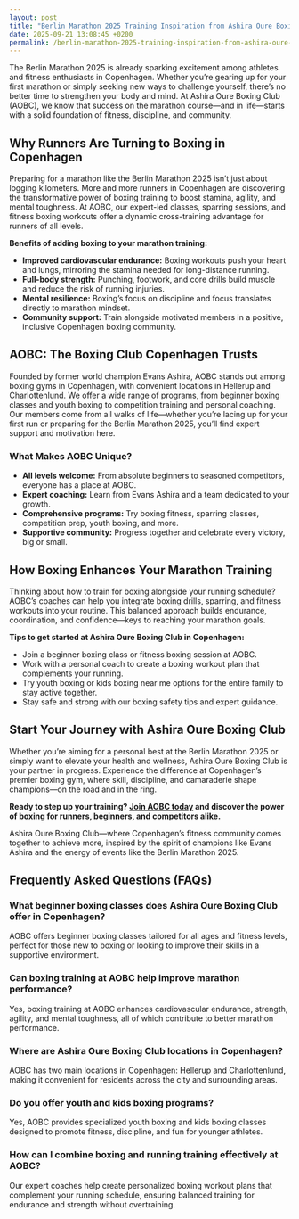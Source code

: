 ```yaml
---
layout: post
title: "Berlin Marathon 2025 Training Inspiration from Ashira Oure Boxing Club"
date: 2025-09-21 13:08:45 +0200
permalink: /berlin-marathon-2025-training-inspiration-from-ashira-oure-boxing-club/
---
```

The Berlin Marathon 2025 is already sparking excitement among athletes and fitness enthusiasts in Copenhagen. Whether you’re gearing up for your first marathon or simply seeking new ways to challenge yourself, there’s no better time to strengthen your body and mind. At Ashira Oure Boxing Club (AOBC), we know that success on the marathon course—and in life—starts with a solid foundation of fitness, discipline, and community.

## Why Runners Are Turning to Boxing in Copenhagen

Preparing for a marathon like the Berlin Marathon 2025 isn’t just about logging kilometers. More and more runners in Copenhagen are discovering the transformative power of boxing training to boost stamina, agility, and mental toughness. At AOBC, our expert-led classes, sparring sessions, and fitness boxing workouts offer a dynamic cross-training advantage for runners of all levels.

**Benefits of adding boxing to your marathon training:**

- **Improved cardiovascular endurance:** Boxing workouts push your heart and lungs, mirroring the stamina needed for long-distance running.
- **Full-body strength:** Punching, footwork, and core drills build muscle and reduce the risk of running injuries.
- **Mental resilience:** Boxing’s focus on discipline and focus translates directly to marathon mindset.
- **Community support:** Train alongside motivated members in a positive, inclusive Copenhagen boxing community.

## AOBC: The Boxing Club Copenhagen Trusts

Founded by former world champion Evans Ashira, AOBC stands out among boxing gyms in Copenhagen, with convenient locations in Hellerup and Charlottenlund. We offer a wide range of programs, from beginner boxing classes and youth boxing to competition training and personal coaching. Our members come from all walks of life—whether you’re lacing up for your first run or preparing for the Berlin Marathon 2025, you’ll find expert support and motivation here.

### What Makes AOBC Unique?

- **All levels welcome:** From absolute beginners to seasoned competitors, everyone has a place at AOBC.
- **Expert coaching:** Learn from Evans Ashira and a team dedicated to your growth.
- **Comprehensive programs:** Try boxing fitness, sparring classes, competition prep, youth boxing, and more.
- **Supportive community:** Progress together and celebrate every victory, big or small.

## How Boxing Enhances Your Marathon Training

Thinking about how to train for boxing alongside your running schedule? AOBC’s coaches can help you integrate boxing drills, sparring, and fitness workouts into your routine. This balanced approach builds endurance, coordination, and confidence—keys to reaching your marathon goals.

**Tips to get started at Ashira Oure Boxing Club in Copenhagen:**
- Join a beginner boxing class or fitness boxing session at AOBC.
- Work with a personal coach to create a boxing workout plan that complements your running.
- Try youth boxing or kids boxing near me options for the entire family to stay active together.
- Stay safe and strong with our boxing safety tips and expert guidance.

## Start Your Journey with Ashira Oure Boxing Club

Whether you’re aiming for a personal best at the Berlin Marathon 2025 or simply want to elevate your health and wellness, Ashira Oure Boxing Club is your partner in progress. Experience the difference at Copenhagen’s premier boxing gym, where skill, discipline, and camaraderie shape champions—on the road and in the ring.

**Ready to step up your training? [Join AOBC today](https://www.ashiraoure.com/) and discover the power of boxing for runners, beginners, and competitors alike.**

Ashira Oure Boxing Club—where Copenhagen’s fitness community comes together to achieve more, inspired by the spirit of champions like Evans Ashira and the energy of events like the Berlin Marathon 2025.

## Frequently Asked Questions (FAQs)

### What beginner boxing classes does Ashira Oure Boxing Club offer in Copenhagen?
AOBC offers beginner boxing classes tailored for all ages and fitness levels, perfect for those new to boxing or looking to improve their skills in a supportive environment.

### Can boxing training at AOBC help improve marathon performance?
Yes, boxing training at AOBC enhances cardiovascular endurance, strength, agility, and mental toughness, all of which contribute to better marathon performance.

### Where are Ashira Oure Boxing Club locations in Copenhagen?
AOBC has two main locations in Copenhagen: Hellerup and Charlottenlund, making it convenient for residents across the city and surrounding areas.

### Do you offer youth and kids boxing programs?
Yes, AOBC provides specialized youth boxing and kids boxing classes designed to promote fitness, discipline, and fun for younger athletes.

### How can I combine boxing and running training effectively at AOBC?
Our expert coaches help create personalized boxing workout plans that complement your running schedule, ensuring balanced training for endurance and strength without overtraining.

<script type="application/ld+json">
{
  "@context": "https://schema.org",
  "@type": "BlogPosting",
  "headline": "Berlin Marathon 2025 Training Inspiration from Ashira Oure Boxing Club",
  "description": "Discover how Ashira Oure Boxing Club (AOBC) in Copenhagen supports runners training for the Berlin Marathon 2025 with expert boxing classes, fitness workouts, and community support.",
  "author": {
    "@type": "Person",
    "name": "Evans Ashira"
  },
  "datePublished": "2024-06-01",
  "mainEntityOfPage": {
    "@type": "WebPage",
    "@id": "https://www.ashiraoure.com/blog/berlin-marathon-2025-training-inspiration"
  },
  "publisher": {
    "@type": "Person",
    "name": "Evans Ashira"
  },
  "image": "https://www.ashiraoure.com/images/blog/berlin-marathon-training.jpg",
  "keywords": "ashira oure boxing club, ashira oure, aobc, evans ashira, ashira boxing, boxing club copenhagen, boxing gym copenhagen, boxing copenhagen, hellerup boxing gym, copenhagen boxing club, bokseklub københavn, beginner boxing classes, boxing club for beginners, boxing academy, youth boxing, kids boxing near me, boxing classes, sparring classes, boxing competition training, boxing training for kids, amateur boxing club"
}
</script>

<script type="application/ld+json">
{
  "@context": "https://schema.org",
  "@type": "FAQPage",
  "mainEntity": [
    {
      "@type": "Question",
      "name": "What beginner boxing classes does Ashira Oure Boxing Club offer in Copenhagen?",
      "acceptedAnswer": {
        "@type": "Answer",
        "text": "AOBC offers beginner boxing classes tailored for all ages and fitness levels, perfect for those new to boxing or looking to improve their skills in a supportive environment."
      }
    },
    {
      "@type": "Question",
      "name": "Can boxing training at AOBC help improve marathon performance?",
      "acceptedAnswer": {
        "@type": "Answer",
        "text": "Yes, boxing training at AOBC enhances cardiovascular endurance, strength, agility, and mental toughness, all of which contribute to better marathon performance."
      }
    },
    {
      "@type": "Question",
      "name": "Where are Ashira Oure Boxing Club locations in Copenhagen?",
      "acceptedAnswer": {
        "@type": "Answer",
        "text": "AOBC has two main locations in Copenhagen: Hellerup and Charlottenlund, making it convenient for residents across the city and surrounding areas."
      }
    },
    {
      "@type": "Question",
      "name": "Do you offer youth and kids boxing programs?",
      "acceptedAnswer": {
        "@type": "Answer",
        "text": "Yes, AOBC provides specialized youth boxing and kids boxing classes designed to promote fitness, discipline, and fun for younger athletes."
      }
    },
    {
      "@type": "Question",
      "name": "How can I combine boxing and running training effectively at AOBC?",
      "acceptedAnswer": {
        "@type": "Answer",
        "text": "Our expert coaches help create personalized boxing workout plans that complement your running schedule, ensuring balanced training for endurance and strength without overtraining."
      }
    }
  ]
}
</script>